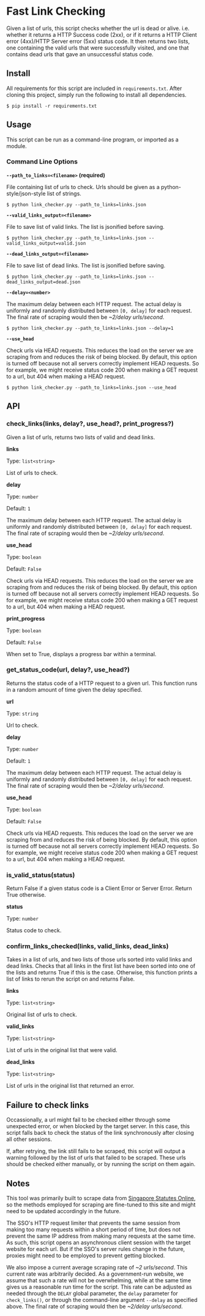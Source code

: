 # Fast Link Checking
Given a list of urls, this script checks whether the url is dead or alive. i.e. whether it returns a HTTP Success code (2xx), or if it returns a HTTP Client error (4xx)/HTTP Server error (5xx) status code. It then returns two lists, one containing the valid urls that were successfully visited, and one that contains dead urls that gave an unsuccessful status code.

## Install
All requirements for this script are included in `requirements.txt`. After cloning this project, simply run the following to install all dependencies.

```
$ pip install -r requirements.txt
```

## Usage
This script can be run as a command-line program, or imported as a module.


### Command Line Options

__`--path_to_links=<filename>` (required)__

File containing list of urls to check. Urls should be given as a python-style/json-style list of strings.

```
$ python link_checker.py --path_to_links=links.json
```

__`--valid_links_output=<filename>`__

File to save list of valid links. The list is jsonified before saving.

```
$ python link_checker.py --path_to_links=links.json --valid_links_output=valid.json
```

__`--dead_links_output=<filename>`__

File to save list of dead links. The list is jsonified before saving.

```
$ python link_checker.py --path_to_links=links.json --dead_links_output=dead.json
```

__`--delay=<number>`__

The maximum delay between each HTTP request. The actual delay is uniformly and randomly distributed between `[0, delay]` for each request. The final rate of scraping would then be _~2/delay urls/second_.

```
$ python link_checker.py --path_to_links=links.json --delay=1
```

__`--use_head`__

Check urls via HEAD requests. This reduces the load on the server we are scraping from and reduces the risk of being blocked. By default, this option is turned off because not all servers correctly implement HEAD requests. So for example, we might receive status code 200 when making a GET request to a url, but 404 when making a HEAD request.

```
$ python link_checker.py --path_to_links=links.json --use_head
```

## API

### check_links(links, delay?, use_head?, print_progress?)

Given a list of urls, returns two lists of valid and dead links.

__links__

Type: `list<string>`

List of urls to check.

__delay__

Type: `number`

Default: `1`

The maximum delay between each HTTP request. The actual delay is uniformly and randomly distributed between `[0, delay]` for each request. The final rate of scraping would then be _~2/delay urls/second_.

__use_head__

Type: `boolean`

Default: `False`

Check urls via HEAD requests. This reduces the load on the server we are scraping from and reduces the risk of being blocked. By default, this option is turned off because not all servers correctly implement HEAD requests. So for example, we might receive status code 200 when making a GET request to a url, but 404 when making a HEAD request.

__print_progress__

Type: `boolean`

Default: `False`

When set to True, displays a progress bar within a terminal.

### get_status_code(url, delay?, use_head?)

Returns the status code of a HTTP request to a given url. This function runs in a random amount of time given the delay specified.

__url__

Type: `string`

Url to check.

__delay__

Type: `number`

Default: `1`

The maximum delay between each HTTP request. The actual delay is uniformly and randomly distributed between `[0, delay]` for each request. The final rate of scraping would then be _~2/delay urls/second_.

__use_head__

Type: `boolean`

Default: `False`

Check urls via HEAD requests. This reduces the load on the server we are scraping from and reduces the risk of being blocked. By default, this option is turned off because not all servers correctly implement HEAD requests. So for example, we might receive status code 200 when making a GET request to a url, but 404 when making a HEAD request.

### is_valid_status(status)

Return False if a given status code is a Client Error or Server Error. Return True otherwise.

__status__

Type: `number`

Status code to check.

### confirm_links_checked(links, valid_links, dead_links)

Takes in a list of urls, and two lists of those urls sorted into valid links and dead links. Checks that all links in the first list have been sorted into one of the lists and returns True if this is the case. Otherwise, this function prints a list of links to rerun the script on and returns False.

__links__

Type: `list<string>`

Original list of urls to check.

__valid_links__

Type: `list<string>`

List of urls in the original list that were valid.

__dead_links__

Type: `list<string>`

List of urls in the original list that returned an error.

## Failure to check links

Occassionally, a url might fail to be checked either through some unexpected error, or when blocked by the target server. In this case, this script falls back to check the status of the link synchronously after closing all other sessions.

If, after retrying, the link still fails to be scraped, this script will output a warning followed by the list of urls that failed to be scraped. These urls should be checked either manually, or by running the script on them again.

## Notes
This tool was primarily built to scrape data from [Singapore Statutes Online](https://sso.agc.gov.sg/), so the methods employed for scraping are fine-tuned to this site and might need to be updated accordingly in the future.

The SSO's HTTP request limiter that prevents the same session from making too many requests within a short period of time, but does not prevent the same IP address from making many requests at the same time. As such, this script opens an asynchronous client session with the target website for each url. But if the SSO's server rules change in the future, proxies might need to be employed to prevent getting blocked.

We also impose a current average scraping rate of _~2 urls/second_. This current rate was arbitrarily decided. As a government-run website, we assume that such a rate will not be overwhelming, while at the same time gives us a reasonable run time for the script. This rate can be adjusted as needed through the `DELAY` global parameter, the `delay` parameter for `check_links()`, or through the command-line argument `--delay` as specified above. The final rate of scraping would then be _~2/delay urls/second_.

